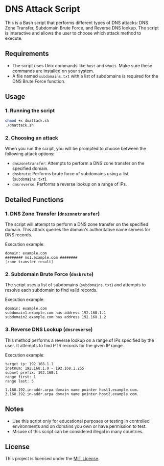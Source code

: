 # DNS Attack Script

This is a Bash script that performs different types of DNS attacks: DNS Zone Transfer, Subdomain Brute Force, and Reverse DNS lookup. The script is interactive and allows the user to choose which attack method to execute.

## Requirements

- The script uses Unix commands like `host` and `whois`. Make sure these commands are installed on your system.
- A file named `subdomains.txt` with a list of subdomains is required for the DNS Brute Force function.

## Usage

### 1. Running the script

```bash
chmod +x dnattack.sh
./dnattack.sh
```

### 2. Choosing an attack

When you run the script, you will be prompted to choose between the following attack options:

- `dnszonetransfer`: Attempts to perform a DNS zone transfer on the specified domain.
- `dnsbrute`: Performs brute force of subdomains using a list (`subdomains.txt`).
- `dnsreverse`: Performs a reverse lookup on a range of IPs.

## Detailed Functions

### 1. DNS Zone Transfer (`dnszonetransfer`)

The script will attempt to perform a DNS zone transfer on the specified domain. This attack queries the domain's authoritative name servers for DNS records.

Execution example:

```
domain: example.com
######## ns1.example.com ########
[zone transfer result]
```

### 2. Subdomain Brute Force (`dnsbrute`)

The script uses a list of subdomains (`subdomains.txt`) and attempts to resolve each subdomain to find valid records.

Execution example:

```
domain: example.com
subdomain1.example.com has address 192.168.1.1
subdomain2.example.com has address 192.168.1.2
```

### 3. Reverse DNS Lookup (`dnsreverse`)

This method performs a reverse lookup on a range of IPs specified by the user. It attempts to find PTR records for the given IP range.

Execution example:

```
target ip: 192.168.1.1
inetnum: 192.168.1.0 - 192.168.1.255
subnet prefix: 192.168.1
range first: 1
range last: 5

1.168.192.in-addr.arpa domain name pointer host1.example.com.
2.168.192.in-addr.arpa domain name pointer host2.example.com.
```

## Notes

- Use this script only for educational purposes or testing in controlled environments and on domains you own or have permission to test.
- Misuse of this script can be considered illegal in many countries.

## License

This project is licensed under the [MIT License](LICENSE).
